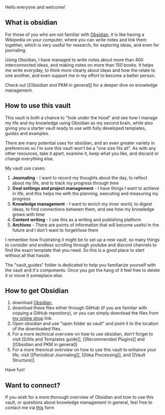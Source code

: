 Hello everyone and welcome!

## What is obsidian

For those of you who are not familiar with [Obsidian](https://obsidian.md/), it is like having a Wikipedia on your computer, where you can write notes and link them together, which is very useful for research, for exploring ideas, and even for journaling.

Using Obsidian, I have managed to write notes about more than 400 interconnected ideas, and making notes on more than 150 books. It helps me write everyday, to think more clearly about ideas and how the relate to one another, and even support me in my effort to become a better person.

Check out [[Obsidian and PKM in general]] for a deeper dive on knowledge management.
## How to use this vault

This vault is both a chance to "look under the hood" and see how I manage my life and my knowledge using Obsidian as my second brain, while also giving you a starter vault ready to use with fully developed templates, guides and examples.

There are many potential uses for obsidian, and an even greater variety in preferences so I'm sure this vault won't be a "one size fits all". As with any other resources, take it apart, examine it, keep what you like, and discard or change everything else.

My vault use cases:
1. **Journaling** - I want to record my thoughts about the day, to reflect about my life, and to track my progress through time
2. **Goal settings and project management** - I have things I want to achieve in life, and this helps me with the planning, executing and measuring my progress
3. **Knowledge management** - I want to enrich my inner world, to digest ideas, to find connections between them, and see how my knowledge grows with time
4. **Content writing** - I use this as a writing and publishing platform
5. **Archives** - There are points of information that will become useful in the future and I don't want to forget/lose them

I remember how frustrating it might be to set up a new vault, so many things to consider and endless scrolling through youtube and discord channels to find the exact template that you need. So this is a good place to start without all that hassle.

The "vault_guides" folder is dedicated to help you familiarize yourself with the vault and it's components. Once you got the hang of it feel free to delete it or move it someplace else. 

## How to get Obsidian

1. download [Obsidian](https://obsidian.md/download), 
2. download these files either through GitHub (if you are familiar with copying a GitHub repository), or you can simply download the files from [my online shop](https://ko-fi.com/s/8e6f6ccefc) link.
3. Open obsidian and use "open folder as vault" and point it to the location of the downloaded files.
4. For a more technical overview on how to use obsidian, don't forget to visit [[Utils and Templates guide]], [[Recommended Plugins]] and [[Obsidian and PKM in general]]
5. For a more theorical overview on how to use this vault to enhance your life, visit [[Periodical Journaling]], [[Idea Processing]], and [[Vault Structure]]

Have fun!

## Want to connect?

If you wish for a more thorough overview of Obsidian and how to use this vault, or questions about knowledge management in general, feel free to contact me via [this](https://idanariav.github.io/personal-website-docusaurus/contactPage) form